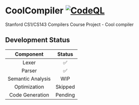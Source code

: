 # CoolCompiler [![CodeQL](https://github.com/laolarou726/CoolCompiler/actions/workflows/codeql.yml/badge.svg)](https://github.com/laolarou726/CoolCompiler/actions/workflows/codeql.yml)

Stanford CS1/CS143 Compilers Course Project - Cool compiler

## Development Status

|Component|Status|
|:---------------:|:-------:|
|  Lexer          |  ✅     |
|  Parser         |  ✅     |
|Semantic Analysis| WIP |
|   Optimization  | Skipped |
|Code Generation  | Pending |
